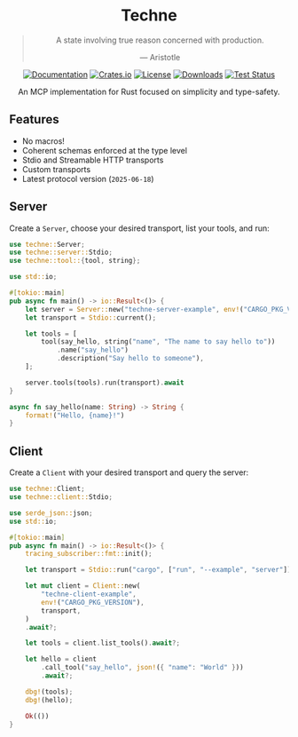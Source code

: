 <div align="center">

# Techne

> A state involving true reason concerned with production.
>
> — Aristotle

[![Documentation](https://docs.rs/techne/badge.svg)](https://docs.rs/techne)
[![Crates.io](https://img.shields.io/crates/v/techne.svg)](https://crates.io/crates/techne)
[![License](https://img.shields.io/crates/l/techne.svg)](https://github.com/hecrj/techne/blob/master/LICENSE)
[![Downloads](https://img.shields.io/crates/d/techne.svg)](https://crates.io/crates/techne)
[![Test Status](https://img.shields.io/github/actions/workflow/status/hecrj/techne/test.yml?branch=master&event=push&label=test)](https://github.com/hecrj/techne/actions)

An MCP implementation for Rust focused on simplicity and type-safety.
</div>

## Features

- No macros!
- Coherent schemas enforced at the type level
- Stdio and Streamable HTTP transports
- Custom transports
- Latest protocol version (`2025-06-18`)

## Server
Create a `Server`, choose your desired transport, list your tools, and run:

```rust
use techne::Server;
use techne::server::Stdio;
use techne::tool::{tool, string};

use std::io;

#[tokio::main]
pub async fn main() -> io::Result<()> {
    let server = Server::new("techne-server-example", env!("CARGO_PKG_VERSION"));
    let transport = Stdio::current();

    let tools = [
        tool(say_hello, string("name", "The name to say hello to"))
            .name("say_hello")
            .description("Say hello to someone"),
    ];

    server.tools(tools).run(transport).await
}

async fn say_hello(name: String) -> String {
    format!("Hello, {name}!")
}
```

## Client
Create a `Client` with your desired transport and query the server:

```rust
use techne::Client;
use techne::client::Stdio;

use serde_json::json;
use std::io;

#[tokio::main]
pub async fn main() -> io::Result<()> {
    tracing_subscriber::fmt::init();

    let transport = Stdio::run("cargo", ["run", "--example", "server"])?;

    let mut client = Client::new(
        "techne-client-example",
        env!("CARGO_PKG_VERSION"),
        transport,
    )
    .await?;

    let tools = client.list_tools().await?;

    let hello = client
        .call_tool("say_hello", json!({ "name": "World" }))
        .await?;

    dbg!(tools);
    dbg!(hello);

    Ok(())
}
```
